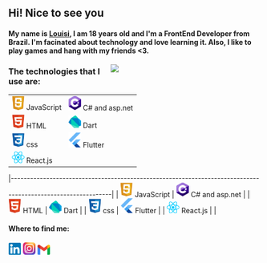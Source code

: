 ## Hi! Nice to see you

#### My name is [Louisi](https://www.linkedin.com/in/louisi-de-mello-tomasi-dalazen-497a04207/), I am 18 years old and I'm a FrontEnd Developer from Brazil. I'm facinated about technology and love learning it. Also, I like to play games and hang with my friends <3. 

<img src="https://i.pinimg.com/originals/12/78/45/127845a0cd31a3fc7ed551a01ef1ef56.gif" width="300px" align="right" />


### The technologies that I use are: 

<table>
 <tr>
    <td>  <img src="img/js.png" width="25px" /> JavaScript </td>
    <td> <img src="img/cs.png" width="25px" /> C# and asp.net  </td>
 </tr>
 <tr>
    <td> <img src="img/html.png" width="25px" /> HTML  </td>
    <td> <img src="img/dart.png" width="25px" /> Dart </td>
 </tr>
 <tr>
    <td> <img src="img/css.png" width="25px" />  css  </td>
    <td> <img src="img/flutter.png" width="25px" />  Flutter </td>
 </tr>
 <tr>
    <td> <img src="img/react.png" width="25px" /> React.js  </td>
    <td>  </td>
 </tr>
</table>





 |-------------------------------------------------------------------------------------------------------------|
 | <img src="img/js.png" width="25px" /> JavaScript    | <img src="img/cs.png" width="25px" /> C# and asp.net  | 
 | <img src="img/html.png" width="25px" /> HTML        | <img src="img/dart.png" width="25px" /> Dart          |
 | <img src="img/css.png" width="25px" />  css         | <img src="img/flutter.png" width="25px" />  Flutter   |
 | <img src="img/react.png" width="25px" /> React.js   |                                                       |
 

 

 
 
 
 #### Where to find me:
<a href="https://www.linkedin.com/in/louisi-de-mello-tomasi-dalazen-497a04207/"><img src="img/linkedin.png" width="25px" /></a> 
<a href="https://www.instagram.com/louisimtd/"><img src="img/insta.png" width="25px" /></a> 
<a href="mailto:louisimtd@gmail.com"><img src="img/gmail.png" width="25px" /></a>




